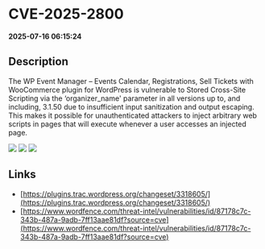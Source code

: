 # CVE-2025-2800

**2025-07-16 06:15:24**

## Description
The WP Event Manager – Events Calendar, Registrations, Sell Tickets with WooCommerce plugin for WordPress is vulnerable to Stored Cross-Site Scripting via the ‘organizer_name' parameter in all versions up to, and including, 3.1.50 due to insufficient input sanitization and output escaping. This makes it possible for unauthenticated attackers to inject arbitrary web scripts in pages that will execute whenever a user accesses an injected page.

![](https://img.shields.io/static/v1?label=Score&message=7.2&color=red)
![](https://img.shields.io/static/v1?label=Severity&message=HIGH&color=red)
![](https://img.shields.io/static/v1?label=CWE&message=XSS&color=green)

## Links
- [https://plugins.trac.wordpress.org/changeset/3318605/](https://plugins.trac.wordpress.org/changeset/3318605/)
- [https://www.wordfence.com/threat-intel/vulnerabilities/id/87178c7c-343b-487a-9adb-7ff13aae81df?source=cve](https://www.wordfence.com/threat-intel/vulnerabilities/id/87178c7c-343b-487a-9adb-7ff13aae81df?source=cve)
